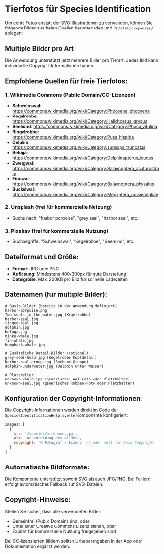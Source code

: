 # Tierfotos für Species Identification

Um echte Fotos anstatt der SVG-Illustrationen zu verwenden, können Sie folgende Bilder aus freien Quellen herunterladen und in `/static/species/` ablegen:

## Multiple Bilder pro Art
Die Anwendung unterstützt jetzt mehrere Bilder pro Tierart. Jedes Bild kann individuelle Copyright-Informationen haben.

## Empfohlene Quellen für freie Tierfotos:

### 1. Wikimedia Commons (Public Domain/CC-Lizenzen)
- **Schweinswal**: https://commons.wikimedia.org/wiki/Category:Phocoena_phocoena
- **Kegelrobbe**: https://commons.wikimedia.org/wiki/Category:Halichoerus_grypus  
- **Seehund**: https://commons.wikimedia.org/wiki/Category:Phoca_vitulina
- **Ringelrobbe**: https://commons.wikimedia.org/wiki/Category:Pusa_hispida
- **Delphin**: https://commons.wikimedia.org/wiki/Category:Tursiops_truncatus
- **Beluga**: https://commons.wikimedia.org/wiki/Category:Delphinapterus_leucas
- **Zwergwal**: https://commons.wikimedia.org/wiki/Category:Balaenoptera_acutorostrata
- **Finnwal**: https://commons.wikimedia.org/wiki/Category:Balaenoptera_physalus
- **Buckelwal**: https://commons.wikimedia.org/wiki/Category:Megaptera_novaeangliae

### 2. Unsplash (frei für kommerzielle Nutzung)
- Suche nach: "harbor porpoise", "grey seal", "harbor seal", etc.

### 3. Pixabay (frei für kommerzielle Nutzung)
- Suchbegriffe: "Schweinswal", "Kegelrobbe", "Seehund", etc.

## Dateiformat und Größe:
- **Format**: JPG oder PNG
- **Auflösung**: Mindestens 400x300px für gute Darstellung
- **Dateigröße**: Max. 200KB pro Bild für schnelle Ladezeiten

## Dateinamen (für multiple Bilder):
```
# Basis-Bilder (bereits in der Anwendung definiert)
harbor-porpoise.png
Two_seals_in_the_water.jpg (Kegelrobbe)
harbor-seal.jpg
ringed-seal.jpg
dolphin.jpg
beluga.jpg
minke-whale.jpg
fin-whale.jpg
humpback-whale.jpg

# Zusätzliche Detail-Bilder (optional)
grey-seal-head.jpg (Kegelrobbe Kopfdetail)
harbor-seal-group.jpg (Seehund-Gruppe)
dolphin-underwater.jpg (Delphin unter Wasser)

# Platzhalter
unknown-whale.jpg (generisches Wal-Foto oder Platzhalter)
unknown-seal.jpg (generisches Robben-Foto oder Platzhalter)
```

## Konfiguration der Copyright-Informationen:
Die Copyright-Informationen werden direkt im Code der `SpeciesIdentificationHelp.svelte` Komponente konfiguriert:

```javascript
images: [
  {
    src: '/species/bildname.jpg',
    alt: 'Beschreibung des Bildes',
    copyright: '© Fotograf / Lizenz' // oder null für kein Copyright
  }
]
```

## Automatische Bildformate:
Die Komponente unterstützt sowohl SVG als auch JPG/PNG. Bei Fehlern erfolgt automatisches Fallback auf SVG-Dateien.

## Copyright-Hinweise:
Stellen Sie sicher, dass alle verwendeten Bilder:
- Gemeinfrei (Public Domain) sind, oder
- Unter einer Creative Commons Lizenz stehen, oder  
- Explizit für kommerzielle Nutzung freigegeben sind

Bei CC-lizenzierten Bildern sollten Urheberangaben in der App oder Dokumentation ergänzt werden.